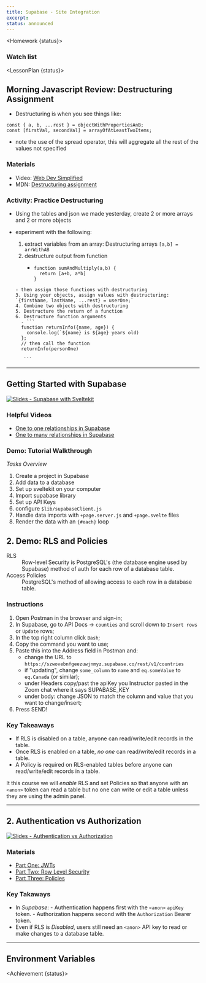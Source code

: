 ```yaml
---
title: Supabase - Site Integration
excerpt:
status: announced
---
```


<script>
	import Homework from "$lib/components/Homework.svelte";
	import LessonPlan from "$lib/components/LessonPlan.svelte";
	import Achievement from "$lib/components/Achievement.svelte";
</script>

<Homework {status}>

### Watch list

</Homework>

<LessonPlan {status}>

<h2> Morning Javascript Review: Destructuring Assignment</h2>

- Destructuring is when you see things like:

```
const { a, b, ...rest } = objectWithPropertiesAnB;
const [firstVal, secondVal] = arrayOfAtLeastTwoItems;

```

- note the use of the spread operator, this will aggregate all the rest of the values not specified

### Materials

- Video: [Web Dev Simplified](https://www.youtube.com/watch?v=NIq3qLaHCIs)
- MDN: [Destructuring assignment](https://developer.mozilla.org/en-US/docs/Web/JavaScript/Reference/Operators/Destructuring_assignment)

### Activity: Practice Destructuring

- Using the tables and json we made yesterday, create 2 or more arrays and 2 or more objects
- experiment with the following:

  1. extract variables from an array: Destructuring arrays `[a,b] = arrWithAB`
  2. destructure output from function
     - ```
       function sumAndMultiply(a,b) {
         return [a+b, a*b]
       }
       ```

  ````
  - then assign those functions with destructuring
  3. Using your objects, assign values with destructuring: `{firstName, lastName, ...rest} = userOne;`
  4. Combine two objects with destructuring
  5. Destructure the return of a function
  6. Destructure function arguments
    - ```
    function returnInfo({name, age}) {
      console.log(`${name} is ${age} years old)
    };
    // then call the function
    returnInfo(personOne)

     ```
  ````

---

<h2>Getting Started with Supabase</h2>

[![Slides - Supabase with Sveltekit](/images/slides/cpnt-200/supabase-sveltekit.png)](/slides/cpnt-200/supabase-introduction)

### Helpful Videos

- [One to one relationships in Supabase](https://youtu.be/j31N0cWPvi8?si=wA2zHBdIeA8xj2C-)
- [One to many relationships in Supabase](https://youtu.be/5VrF9OVQ6rg?si=_DsgONDa5U_0Syi7)

### Demo: Tutorial Walkthrough

_Tasks Overview_

1. Create a project in Supabase
2. Add data to a database
3. Set up sveltekit on your computer
4. Import supabase library
5. Set up API Keys
6. configure `$lib/supabaseClient.js`
7. Handle data imports with `+page.server.js` and `+page.svelte` files
8. Render the data with an `{#each}` loop

<h2> 2. Demo: RLS and Policies</h2>

<dl>
	<dt>RLS</dt>
	<dd>Row-level Security is PostgreSQL's (the database engine used by Supabase) method of auth for each row of a database table.</dd>
	<dt>Access Policies</dt>
	<dd>PostgreSQL's method of allowing access to each row in a database table.</dd>
</dl>

### Instructions

1. Open Postman in the browser and sign-in;
2. In Supabase, go to API Docs &rarr; `counties` and scroll down to `Insert rows` or `Update` rows;
3. In the top right column click `Bash`;
4. Copy the command you want to use;
5. Paste this into the Address field in Postman and:
   - change the URL to `https://szwovebnfgeezuwjnmyz.supabase.co/rest/v1/countries`
   - if "updating", change `some_column` to `name` and `eq.someValue` to `eq.Canada` (or similar);
   - under Headers copy/past the apiKey you Instructor pasted in the Zoom chat where it says SUPABASE_KEY
   - under body: change JSON to match the column and value that you want to change/insert;
6. Press SEND!

### Key Takeaways

- If RLS is disabled on a table, anyone can read/write/edit records in the table.
- Once RLS is enabled on a table, _no one_ can read/write/edit records in a table.
- A Policy is required on RLS-enabled tables before anyone can read/write/edit records in a table.

It this course we will _enable_ RLS and set Policies so that anyone with an `<anon>` token can read a table but no one can write or edit a table unless they are using the admin panel.

---

<h2> 2. Authentication vs Authorization</h2>

[![Slides - Authentication vs Authorization](/images/slides/authentication-vs-authorization.png)](https://sait-wbdv.github.io/slides/w23/cpnt-200/authentication-authorization.html)

### Materials

- [Part One: JWTs](https://supabase.com/docs/learn/auth-deep-dive/auth-deep-dive-jwts)
- [Part Two: Row Level Security](https://supabase.com/docs/learn/auth-deep-dive/auth-row-level-security)
- [Part Three: Policies](https://supabase.com/docs/learn/auth-deep-dive/auth-policies)

### Key Takaways

- In _Supabase_: - Authentication happens first with the `<anon>` `apiKey` token. - Authorization happens second with the `Authorization` Bearer token.
- Even if RLS is _Disabled_, users still need an `<anon>` API key to read or make changes to a database table.

---

<h2>Environment Variables</h2>

<!-- TODO: Add details about env variables -->

</LessonPlan>

<Achievement {status}>

</Achievement>
